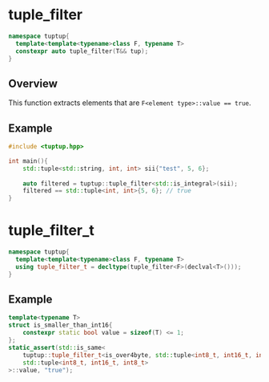 # tuple_filter
```cpp
namespace tuptup{
  template<template<typename>class F, typename T>
  constexpr auto tuple_filter(T&& tup);
}
```

## Overview
This function extracts elements that are `F<element type>::value == true`.

## Example
```cpp
#include <tuptup.hpp>

int main(){
    std::tuple<std::string, int, int> sii{"test", 5, 6};
    
    auto filtered = tuptup::tuple_filter<std::is_integral>(sii);
    filtered == std::tuple<int, int>{5, 6}; // true
}
```

# tuple_filter_t
```cpp
namespace tuptup{
  template<template<typename>class F, typename T>
  using tuple_filter_t = decltype(tuple_filter<F>(declval<T>()));
}
```

## Example
```cpp
template<typename T>
struct is_smaller_than_int16{
    constexpr static bool value = sizeof(T) <= 1;
};
static_assert(std::is_same<
    tuptup::tuple_filter_t<is_over4byte, std::tuple<int8_t, int16_t, int8_t, int64_t>>,
    std::tuple<int8_t, int16_t, int8_t>
>::value, "true");
```